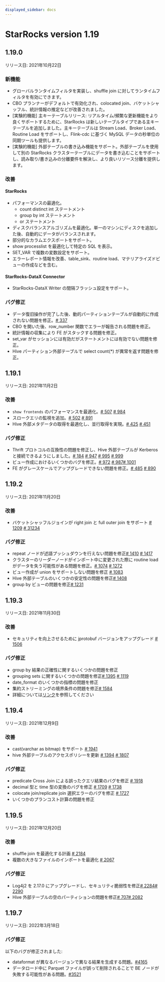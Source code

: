 ```yaml
---
displayed_sidebar: docs
---
```


# StarRocks version 1.19

## 1.19.0

リリース日: 2021年10月22日

### 新機能

* グローバルランタイムフィルタを実装し、shuffle join に対してランタイムフィルタを有効にできます。
* CBO プランナーがデフォルトで有効化され、colocated join、バケットシャッフル、統計情報の推定などが改善されました。
* [実験的機能] 主キーテーブルリリース: リアルタイム/頻繁な更新機能をより良くサポートするために、StarRocks は新しいテーブルタイプである主キーテーブルを追加しました。主キーテーブルは Stream Load、Broker Load、Routine Load をサポートし、Flink-cdc に基づく MySQL データの秒単位の同期ツールも提供します。
* [実験的機能] 外部テーブルの書き込み機能をサポート。外部テーブルを使用して別の StarRocks クラスターテーブルにデータを書き込むことをサポートし、読み取り/書き込みの分離要件を解決し、より良いリソース分離を提供します。

### 改善

#### StarRocks

* パフォーマンスの最適化。
  * count distinct int ステートメント
  * group by int ステートメント
  * or ステートメント
* ディスクバランスアルゴリズムを最適化。単一のマシンにディスクを追加した後、自動的にデータがバランスされます。
* 部分的なカラムエクスポートをサポート。
* show processlist を最適化して特定の SQL を表示。
* SET_VAR で複数の変数設定をサポート。
* エラーレポート情報を改善、table_sink、routine load、マテリアライズドビューの作成などを含む。

#### StarRocks-DataX Connector

* StarRocks-DataX Writer の間隔フラッシュ設定をサポート。

### バグ修正

* データ復旧操作が完了した後、動的パーティションテーブルが自動的に作成されない問題を修正。[# 337](https://github.com/StarRocks/starrocks/issues/337)
* CBO を開いた後、row_number 関数でエラーが報告される問題を修正。
* 統計情報の収集により FE がスタックする問題を修正。
* set_var がセッションには有効だがステートメントには有効でない問題を修正。
* Hive パーティション外部テーブルで select count(*) が異常を返す問題を修正。

## 1.19.1

リリース日: 2021年11月2日

### 改善

* `show frontends` のパフォーマンスを最適化。[# 507](https://github.com/StarRocks/starrocks/pull/507) [# 984](https://github.com/StarRocks/starrocks/pull/984)
* スロークエリの監視を追加。[# 502](https://github.com/StarRocks/starrocks/pull/502) [# 891](https://github.com/StarRocks/starrocks/pull/891)
* Hive 外部メタデータの取得を最適化し、並行取得を実現。[# 425](https://github.com/StarRocks/starrocks/pull/425) [# 451](https://github.com/StarRocks/starrocks/pull/451)

### バグ修正

* Thrift プロトコルの互換性の問題を修正し、Hive 外部テーブルが Kerberos と接続できるようにしました。[# 184](https://github.com/StarRocks/starrocks/pull/184) [# 947](https://github.com/StarRocks/starrocks/pull/947) [# 995](https://github.com/StarRocks/starrocks/pull/995) [# 999](https://github.com/StarRocks/starrocks/pull/999)
* ビュー作成におけるいくつかのバグを修正。[# 972](https://github.com/StarRocks/starrocks/pull/972) [# 987](https://github.com/StarRocks/starrocks/pull/987)[# 1001](https://github.com/StarRocks/starrocks/pull/1001)
* FE がグレースケールでアップグレードできない問題を修正。[# 485](https://github.com/StarRocks/starrocks/pull/485) [# 890](https://github.com/StarRocks/starrocks/pull/890)

## 1.19.2

リリース日: 2021年11月20日

### 改善

* バケットシャッフルジョインが right join と full outer join をサポート [# 1209](https://github.com/StarRocks/starrocks/pull/1209)  [# 31234](https://github.com/StarRocks/starrocks/pull/1234)

### バグ修正

* repeat ノードが述語プッシュダウンを行えない問題を修正[# 1410](https://github.com/StarRocks/starrocks/pull/1410) [# 1417](https://github.com/StarRocks/starrocks/pull/1417)
* クラスターのリーダーノードがインポート中に変更された際に routine load がデータを失う可能性がある問題を修正。[# 1074](https://github.com/StarRocks/starrocks/pull/1074) [# 1272](https://github.com/StarRocks/starrocks/pull/1272)
* ビュー作成が union をサポートしない問題を修正 [# 1083](https://github.com/StarRocks/starrocks/pull/1083)
* Hive 外部テーブルのいくつかの安定性の問題を修正[# 1408](https://github.com/StarRocks/starrocks/pull/1408)
* group by ビューの問題を修正[# 1231](https://github.com/StarRocks/starrocks/pull/1231)

## 1.19.3

リリース日: 2021年11月30日

### 改善

* セキュリティを向上させるために jprotobuf バージョンをアップグレード [# 1506](https://github.com/StarRocks/starrocks/issues/1506)

### バグ修正

* group by 結果の正確性に関するいくつかの問題を修正
* grouping sets に関するいくつかの問題を修正[# 1395](https://github.com/StarRocks/starrocks/issues/1395) [# 1119](https://github.com/StarRocks/starrocks/pull/1119)
* date_format のいくつかの指標の問題を修正
* 集約ストリーミングの境界条件の問題を修正[# 1584](https://github.com/StarRocks/starrocks/pull/1584)
* 詳細については[リンク](https://github.com/StarRocks/starrocks/compare/1.19.2...1.19.3)を参照してください

## 1.19.4

リリース日: 2021年12月9日

### 改善

* cast(varchar as bitmap) をサポート [# 1941](https://github.com/StarRocks/starrocks/pull/1941)
* hive 外部テーブルのアクセスポリシーを更新 [# 1394](https://github.com/StarRocks/starrocks/pull/1394) [# 1807](https://github.com/StarRocks/starrocks/pull/1807)

### バグ修正

* predicate Cross Join による誤ったクエリ結果のバグを修正 [# 1918](https://github.com/StarRocks/starrocks/pull/1918)
* decimal 型と time 型の変換のバグを修正 [# 1709](https://github.com/StarRocks/starrocks/pull/1709) [# 1738](https://github.com/StarRocks/starrocks/pull/1738)
* colocate join/replicate join 選択エラーのバグを修正 [# 1727](https://github.com/StarRocks/starrocks/pull/1727)
* いくつかのプランコスト計算の問題を修正

## 1.19.5

リリース日: 2021年12月20日

### 改善

* shuffle join を最適化する計画 [# 2184](https://github.com/StarRocks/starrocks/pull/2184)
* 複数の大きなファイルのインポートを最適化 [# 2067](https://github.com/StarRocks/starrocks/pull/2067)

### バグ修正

* Log4j2 を 2.17.0 にアップグレードし、セキュリティ脆弱性を修正[# 2284](https://github.com/StarRocks/starrocks/pull/2284)[# 2290](https://github.com/StarRocks/starrocks/pull/2290)
* Hive 外部テーブルの空のパーティションの問題を修正[# 707](https://github.com/StarRocks/starrocks/pull/707)[# 2082](https://github.com/StarRocks/starrocks/pull/2082)

## 1.19.7

リリース日: 2022年3月18日

### バグ修正

以下のバグが修正されました:

* dataformat が異なるバージョンで異なる結果を生成する問題。[#4165](https://github.com/StarRocks/starrocks/pull/4165)
* データロード中に Parquet ファイルが誤って削除されることで BE ノードが失敗する可能性がある問題。[#3521](https://github.com/StarRocks/starrocks/pull/3521)